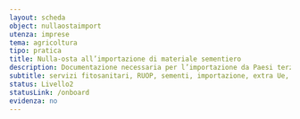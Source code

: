 ```yaml
---
layout: scheda
object: nullaostaimport
utenza: imprese
tema: agricoltura
tipo: pratica
title: Nulla-osta all’importazione di materiale sementiero
description: Documentazione necessaria per l’importazione da Paesi terzi di alcune sementi
subtitle: servizi fitosanitari, RUOP, sementi, importazione, extra Ue, servizio fitosanitario
status: Livello2
statusLink: /onboard
evidenza: no
---
```

